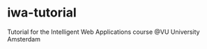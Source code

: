 iwa-tutorial
============

Tutorial for the Intelligent Web Applications course @VU University Amsterdam
